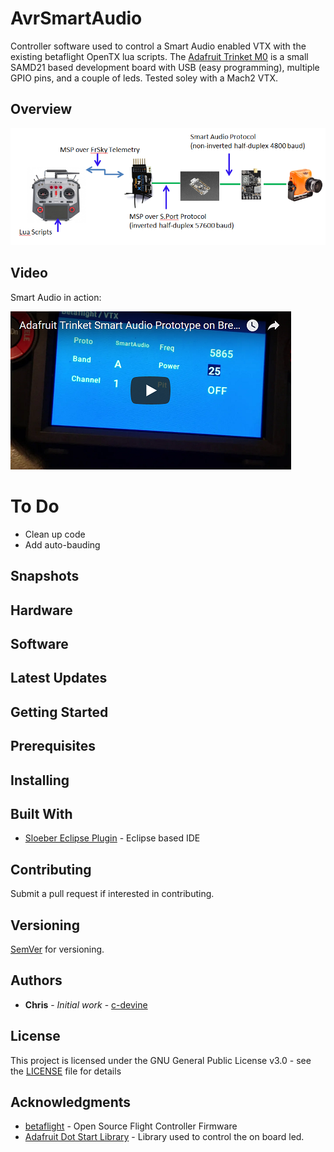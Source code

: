 # AvrSmartAudio

Controller software used to control a Smart Audio enabled VTX with the existing betaflight OpenTX lua scripts. The [Adafruit Trinket M0](https://www.adafruit.com/product/3500) is a small SAMD21 based development board with USB (easy programming), multiple GPIO pins, and a couple of leds. Tested soley with a Mach2 VTX.

## Overview

<img src="https://raw.githubusercontent.com/c-devine/AvrSmartAudio/snapshots/assets/img/overview.png?raw=true">


## Video
Smart Audio in action:

[![Demo](https://raw.githubusercontent.com/c-devine/AvrSmartAudio/snapshots/assets/img/youtube-prototype.png?raw=true)](https://www.youtube.com/watch?v=tcKi-m7yl1k "Adafruit Trinket Smart Audio Prototype on Breadboard")


# To Do
* Clean up code
* Add auto-bauding

## Snapshots


## Hardware


## Software 


## Latest Updates


## Getting Started


## Prerequisites


## Installing


## Built With

* [Sloeber Eclipse Plugin](https://github.com/Sloeber/arduino-eclipse-plugin) - Eclipse based IDE

## Contributing

Submit a pull request if interested in contributing.

## Versioning

[SemVer](http://semver.org/) for versioning.

## Authors

* **Chris** - *Initial work* - [c-devine](https://github.com/c-devine)


## License

This project is licensed under the GNU General Public License v3.0 - see the [LICENSE](LICENSE) file for details

## Acknowledgments

* [betaflight](https://github.com/betaflight/betaflight) - Open Source Flight Controller Firmware
* [Adafruit Dot Start Library](https://github.com/adafruit/Adafruit_DotStar) - Library used to control the on board led.
